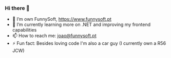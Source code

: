 ### Hi there 👋

- 🔭 I’m own FunnySoft, https://www.funnysoft.pt
- 🌱 I’m currently learning more on .NET and improving my frontend capabilities
- 📫 How to reach me: joao@funnysoft.pt
- ⚡ Fun fact: Besides loving code I'm also a car guy (I currently own a R56 JCW)

<!--
**jonaspauleta/jonaspauleta** is a ✨ _special_ ✨ repository because its `README.md` (this file) appears on your GitHub profile.

Here are some ideas to get you started:

- 🔭 I’m currently working on ...
- 🌱 I’m currently learning ...
- 👯 I’m looking to collaborate on ...
- 🤔 I’m looking for help with ...
- 💬 Ask me about ...
- 📫 How to reach me: ...
- 😄 Pronouns: ...
- ⚡ Fun fact: ...
-->
